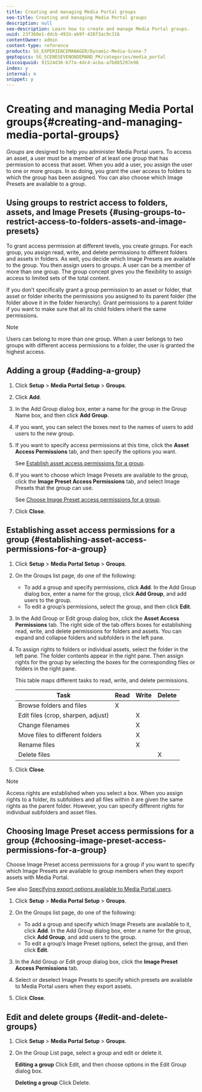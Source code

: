 ```yaml
---
title: Creating and managing Media Portal groups
seo-title: Creating and managing Media Portal groups
description: null
seo-description: Learn how to create and manage Media Portal groups.
uuid: 23f360e1-ddcb-491b-ab9f-428f3ac9c316
contentOwner: admin
content-type: reference
products: SG_EXPERIENCEMANAGER/Dynamic-Media-Scene-7
geptopics: SG_SCENESEVENONDEMAND_PK/categories/media_portal
discoiquuid: 91524d36-b77a-4dc4-acba-a7bd85297e98
index: y
internal: n
snippet: y
---
```


# Creating and managing Media Portal groups{#creating-and-managing-media-portal-groups}

*Groups* are designed to help you administer Media Portal users. To access an asset, a user must be a member of at least one group that has permission to access that asset. When you add a user, you assign the user to one or more groups. In so doing, you grant the user access to folders to which the group has been assigned. You can also choose which Image Presets are available to a group.

## Using groups to restrict access to folders, assets, and Image Presets {#using-groups-to-restrict-access-to-folders-assets-and-image-presets}

To grant access permission at different levels, you create groups. For each group, you assign read, write, and delete permissions to different folders and assets in folders. As well, you decide which Image Presets are available to the group. You then assign users to groups. A user can be a member of more than one group. The group concept gives you the flexibility to assign access to limited sets of the total content.

If you don’t specifically grant a group permission to an asset or folder, that asset or folder inherits the permissions you assigned to its parent folder (the folder above it in the folder hierarchy). Grant permissions to a parent folder if you want to make sure that all its child folders inherit the same permissions.

>[!NOTE]
>
>Users can belong to more than one group. When a user belongs to two groups with different access permissions to a folder, the user is granted the highest access.

## Adding a group {#adding-a-group}

1. Click **Setup** &gt; **Media Portal Setup** &gt; **Groups**.
1. Click **Add**. 
1. In the Add Group dialog box, enter a name for the group in the Group Name box, and then click **Add Group**.
1. If you want, you can select the boxes next to the names of users to add users to the new group.
1. If you want to specify access permissions at this time, click the **Asset Access Permissions** tab, and then specify the options you want.

   See [Establish asset access permissions for a group](creating-media-portal-groups.md#establishing_asset_access_permissions_for_a_group).

1. If you want to choose which Image Presets are available to the group, click the **Image Preset Access Permissions** tab, and select Image Presets that the group can use.

   See [Choose Image Preset access permissions for a group](creating-media-portal-groups.md#choosing_image_preset_access_permissions_for_a_group).

1. Click **Close**.

## Establishing asset access permissions for a group {#establishing-asset-access-permissions-for-a-group}

1. Click **Setup** &gt; **Media Portal Setup** &gt; **Groups**.
1. On the Groups list page, do one of the following:

    * To add a group and specify permissions, click **Add**. In the Add Group dialog box, enter a name for the group, click **Add Group**, and add users to the group.
    * To edit a group’s permissions, select the group, and then click **Edit**.

1. In the Add Group or Edit group dialog box, click the **Asset Access Permissions** tab. The right side of the tab offers boxes for establishing read, write, and delete permissions for folders and assets. You can expand and collapse folders and subfolders in the left pane.
1. To assign rights to folders or individual assets, select the folder in the left pane. The folder contents appear in the right pane. Then assign rights for the group by selecting the boxes for the corresponding files or folders in the right pane.

   This table maps different tasks to read, write, and delete permissions.

    |Task|Read|Write|Delete|
    |--- |--- |--- |--- |
    |Browse folders and files|X|||
    |Edit files (crop, sharpen, adjust)||X||
    |Change filenames||X||
    |Move files to different folders||X||
    |Rename files||X||
    |Delete files|||X|

1. Click **Close**.

>[!NOTE]
>
>Access rights are established when you select a box. When you assign rights to a folder, its subfolders and all files within it are given the same rights as the parent folder. However, you can specify different rights for individual subfolders and asset files.

## Choosing Image Preset access permissions for a group {#choosing-image-preset-access-permissions-for-a-group}

Choose Image Preset access permissions for a group if you want to specify which Image Presets are available to group members when they export assets with Media Portal.

See also [Specifying export options available to Media Portal users](specifying-export-options-available-media.md#specifying_export_options_available_to_media_portal_users).

1. Click **Setup** &gt; **Media Portal Setup** &gt; **Groups**.
1. On the Groups list page, do one of the following:

    * To add a group and specify which Image Presets are available to it, click **Add**. In the Add Group dialog box, enter a name for the group, click **Add Group**, and add users to the group.
    * To edit a group’s Image Preset options, select the group, and then click **Edit**.

1. In the Add Group or Edit group dialog box, click the **Image Preset Access Permissions** tab. 
1. Select or deselect Image Presets to specify which presets are available to Media Portal users when they export assets.
1. Click **Close**.

## Edit and delete groups {#edit-and-delete-groups}

1. Click **Setup** &gt; **Media Portal Setup** &gt; **Groups**.
1. On the Group List page, select a group and edit or delete it.

   **Editing a group** Click Edit, and then choose options in the Edit Group dialog box.

   **Deleting a group** Click Delete.

